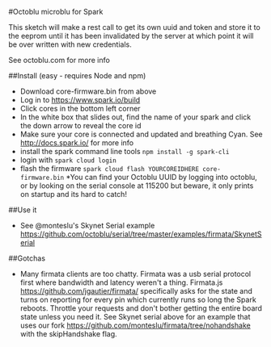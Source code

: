 #Octoblu microblu for Spark

This sketch will make a rest call to get its own uuid and token and store it to the eeprom until it has been invalidated by the server at which point it will be over written with new credentials.

See octoblu.com for more info

##Install (easy - requires Node and npm)
* Download core-firmware.bin from above
* Log in to https://www.spark.io/build
* Click cores in the bottom left corner
* In the white box that slides out, find the name of your spark and click the down arrow to reveal the core id
* Make sure your core is connected and updated and breathing Cyan. See http://docs.spark.io/ for more info
* install the spark command line tools ```npm install -g spark-cli```
* login with ```spark cloud login```
* flash the firmware ```spark cloud flash YOURCOREIDHERE core-firmware.bin```
*You can find your Octoblu UUID by logging into octoblu, or by looking on the serial console at 115200 but beware, it only prints on startup and its hard to catch!

##Use it
* See @monteslu's Skynet Serial example https://github.com/octoblu/serial/tree/master/examples/firmata/SkynetSerial

##Gotchas
* Many firmata clients are too chatty. Firmata was a usb serial protocol first where bandwidth and latency weren't a thing. Firmata.js https://github.com/jgautier/firmata/ specifically asks for the state and turns on reporting for every pin which currently runs so long the Spark reboots. Throttle your requests and don't bother getting the entire board state unless you need it. See Skynet serial above for an example that uses our fork https://github.com/monteslu/firmata/tree/nohandshake with the skipHandshake flag. 